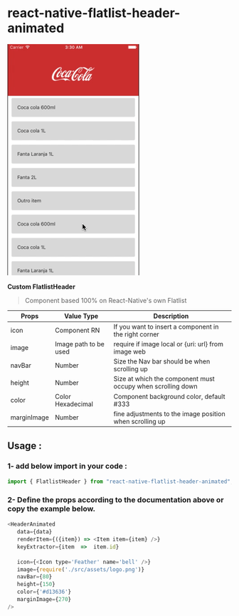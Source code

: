 # react-native-flatlist-header-animated

![SliderBox](assets/demo.gif)

**Custom FlatlistHeader**
> Component based 100% on React-Native's own Flatlist

| Props | Value Type | Description |
|--|--|--|
| icon | Component RN | If you want to insert a component in the right corner |
| image | Image path to be used | require if image local or {uri: url} from image web |
| navBar | Number | Size the Nav bar should be when scrolling up |
| height | Number | Size at which the component must occupy when scrolling down  |
| color | Color Hexadecimal | Component background color, default #333 |
| marginImage | Number | fine adjustments to the image position when scrolling up |

## Usage :
### 1- add below import in your code :
```js
import { FlatlistHeader } from "react-native-flatlist-header-animated";
```
### 2- Define the props according to the documentation above or copy the example below.

```js
<HeaderAnimated
   data={data}
   renderItem={({item}) => <Item item={item} />}
   keyExtractor={item  =>  item.id}
   
   icon={<Icon type='Feather' name='bell' />}
   image={require('./src/assets/logo.png')}
   navBar={80}
   height={150}
   color={'#d13636'}
   marginImage={270}
/>
```
